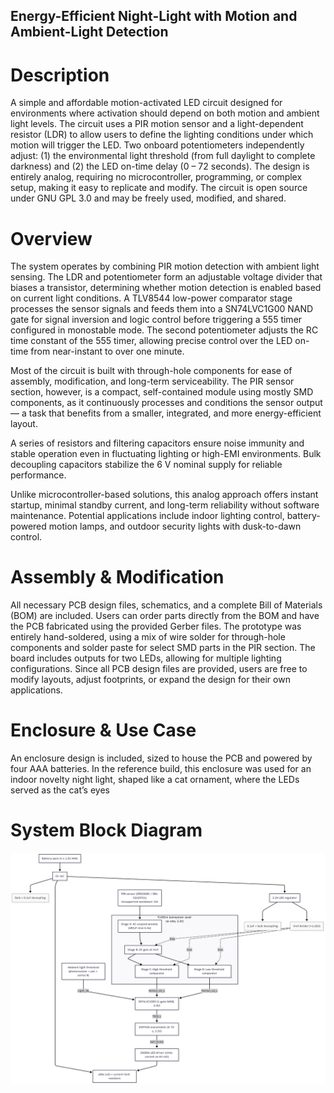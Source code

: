 ## Energy-Efficient Night-Light with Motion and Ambient-Light Detection
# Description
A simple and affordable motion-activated LED circuit designed for environments where activation should depend on both motion and ambient light levels. The circuit uses a PIR motion sensor and a light-dependent resistor (LDR) to allow users to define the lighting conditions under which motion will trigger the LED. Two onboard potentiometers independently adjust: (1) the environmental light threshold (from full daylight to complete darkness) and (2) the LED on-time delay (0 – 72 seconds). The design is entirely analog, requiring no microcontroller, programming, or complex setup, making it easy to replicate and modify. The circuit is open source under GNU GPL 3.0 and may be freely used, modified, and shared.

# Overview
The system operates by combining PIR motion detection with ambient light sensing. The LDR and potentiometer form an adjustable voltage divider that biases a transistor, determining whether motion detection is enabled based on current light conditions. A TLV8544 low-power comparator stage processes the sensor signals and feeds them into a SN74LVC1G00 NAND gate for signal inversion and logic control before triggering a 555 timer configured in monostable mode. The second potentiometer adjusts the RC time constant of the 555 timer, allowing precise control over the LED on-time from near-instant to over one minute.

Most of the circuit is built with through-hole components for ease of assembly, modification, and long-term serviceability. The PIR sensor section, however, is a compact, self-contained module using mostly SMD components, as it continuously processes and conditions the sensor output — a task that benefits from a smaller, integrated, and more energy-efficient layout.

A series of resistors and filtering capacitors ensure noise immunity and stable operation even in fluctuating lighting or high-EMI environments. Bulk decoupling capacitors stabilize the 6 V nominal supply for reliable performance.

Unlike microcontroller-based solutions, this analog approach offers instant startup, minimal standby current, and long-term reliability without software maintenance. Potential applications include indoor lighting control, battery-powered motion lamps, and outdoor security lights with dusk-to-dawn control.

# Assembly & Modification
All necessary PCB design files, schematics, and a complete Bill of Materials (BOM) are included. Users can order parts directly from the BOM and have the PCB fabricated using the provided Gerber files. The prototype was entirely hand-soldered, using a mix of wire solder for through-hole components and solder paste for select SMD parts in the PIR section. The board includes outputs for two LEDs, allowing for multiple lighting configurations. Since all PCB design files are provided, users are free to modify layouts, adjust footprints, or expand the design for their own applications.

# Enclosure & Use Case
An enclosure design is included, sized to house the PCB and powered by four AAA batteries. In the reference build, this enclosure was used for an indoor novelty night light, shaped like a cat ornament, where the LEDs served as the cat’s eyes

# System Block Diagram
![System Block Diagram](Circuit-System-Block_Diagram.png)
